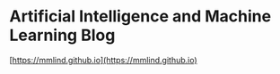 # Artificial Intelligence and Machine Learning Blog

[https://mmlind.github.io](https://mmlind.github.io)